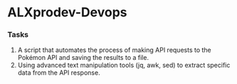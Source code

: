 # ALXprodev-Devops

### Tasks

1. A script that automates the process of making API requests to the Pokémon API and saving the results to a file.
2. Using advanced text manipulation tools (jq, awk, sed) to extract specific data from the API response.
